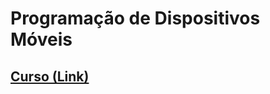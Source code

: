 # Programação de Dispositivos Móveis


## [Curso (Link)](https://viniciusdenovaes.github.io/aulas/indie/android/android.html)


<!-- ## Labs

1. [Lab do dia 21/08/2024](ltp_files/labs/lab20240821.html)
1. [Lab do dia 22/08/2024](ltp_files/labs/lab20240822.html)
1. [Lab do dia 28/08/2024](ltp_files/labs/lab20240828.html)
1. [Lab do dia 29/08/2024](ltp_files/labs/lab20240829.html)
1. [Lab do dia 04/09/2024](ltp_files/labs/lab20240904.html)
1. [Lab do dia 05/09/2024](ltp_files/labs/lab20240905.html)
1. [Lab do dia 11/09/2024](ltp_files/labs/lab20240911.html)
1. [Lab do dia 12/09/2024](ltp_files/labs/lab20240912.html)


## Exemplos
- [Parser de input e output de csv](https://github.com/viniciusdenovaes/viniciusdenovaes.github.io/tree/master/aulas/unip/20242/ltp_files/exemplos)

## Exemplo Prova

[Exemplo](ltp_files/exemplos/exemplo_prova/prova02_exemploLTP.pdf) -->
